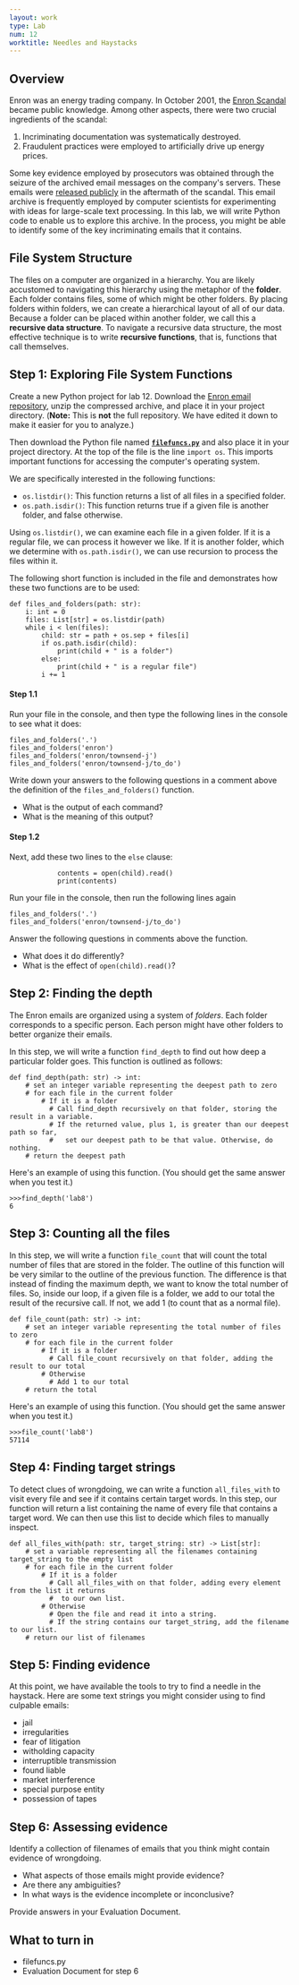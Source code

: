 ```yaml
---
layout: work
type: Lab
num: 12
worktitle: Needles and Haystacks
---
```


## Overview

Enron was an energy trading company. In October 2001, the [Enron
Scandal](https://en.wikipedia.org/wiki/Enron_scandal) became public
knowledge. Among other aspects, there were two crucial ingredients of
the scandal:

1.  Incriminating documentation was systematically destroyed.
2.  Fraudulent practices were employed to artificially drive up energy
    prices.

Some key evidence employed by prosecutors was obtained through the
seizure of the archived email messages on the company's servers. These
emails were [released publicly](https://www.cs.cmu.edu/~./enron/) in the
aftermath of the scandal. This email archive is frequently employed by
computer scientists for experimenting with ideas for large-scale text
processing. In this lab, we will write Python code to enable us to
explore this archive. In the process, you might be able to identify some
of the key incriminating emails that it contains.

## File System Structure

The files on a computer are organized in a hierarchy. You are likely
accustomed to navigating this hierarchy using the metaphor of the
**folder**. Each folder contains files, some of which might be other
folders. By placing folders within folders, we can create a hierarchical
layout of all of our data. Because a folder can be placed within another
folder, we call this a **recursive data structure**. To navigate a
recursive data structure, the most effective technique is to write
**recursive functions**, that is, functions that call themselves.

## Step 1: Exploring File System Functions

Create a new Python project for lab 12. Download the [Enron email
repository]({{site.baseurl}}/data/enron.zip),
unzip the compressed archive, and place it in your project directory.
(**Note:** This is **not** the full repository. We have edited it down
to make it easier for you to analyze.)

Then download the Python file
named **[`filefuncs.py`]({{site.baseurl}}/code/filefuncs.py)** and also place it in your project directory. At
the top of the file is the line `import os`. This imports important
functions for accessing the computer's operating system.

We are specifically interested in the following functions:

-   `os.listdir()`: This function returns a list of all files in a
    specified folder.
-   `os.path.isdir()`: This function returns true if a given file is
    another folder, and false otherwise.

Using `os.listdir()`, we can examine each file in a given folder. If it
is a regular file, we can process it however we like. If it is another
folder, which we determine with `os.path.isdir()`,
we can use recursion to process the files within it.

The following short function is included in the file and demonstrates how
these two functions are to be used:

    def files_and_folders(path: str):
        i: int = 0
        files: List[str] = os.listdir(path)
        while i < len(files):
            child: str = path + os.sep + files[i]
            if os.path.isdir(child):
                print(child + " is a folder")
            else:
                print(child + " is a regular file")
            i += 1

#### Step 1.1

Run your file in the console, and then type the following lines in the
console to see what it does:

    files_and_folders('.')
    files_and_folders('enron')
    files_and_folders('enron/townsend-j')
    files_and_folders('enron/townsend-j/to_do')

Write down your answers to the following questions in a comment above the definition of the
`files_and_folders()` function.

* What is the output of each command?
* What is the meaning of this output?

#### Step 1.2

Next, add these two lines to the `else`
clause:

                contents = open(child).read()
                print(contents)

Run your file in the console, then run the following lines again

    files_and_folders('.')
    files_and_folders('enron/townsend-j/to_do')

Answer the following questions in comments above the function.

* What does it do differently?
* What is the effect of `open(child).read()`?


## Step 2: Finding the depth

The Enron emails are organized using a system of *folders*. Each folder
corresponds to a specific person. Each person might have other folders
to better organize their emails.

In this step, we will write a function `find_depth`
to find out how deep a particular folder goes. This function is outlined
as follows:

    def find_depth(path: str) -> int:
        # set an integer variable representing the deepest path to zero
        # for each file in the current folder
            # If it is a folder
              # Call find_depth recursively on that folder, storing the result in a variable.
              # If the returned value, plus 1, is greater than our deepest path so far,
              #   set our deepest path to be that value. Otherwise, do nothing.
        # return the deepest path

Here's an example of using this function. (You should get the same
answer when you test it.)

    >>>find_depth('lab8')
    6

## Step 3: Counting all the files

In this step, we will write a function `file_count`
that will count the total number of files that are stored in
the folder. The outline of this function will be very similar to the
outline of the previous function. The difference is that instead of
finding the maximum depth, we want to know the total number of files.
So, inside our loop, if a given file is a folder, we add to our total
the result of the recursive call. If not, we add 1 (to count that as a
normal file).

    def file_count(path: str) -> int:
        # set an integer variable representing the total number of files to zero
        # for each file in the current folder
            # If it is a folder
              # Call file_count recursively on that folder, adding the result to our total
            # Otherwise
              # Add 1 to our total
        # return the total

Here's an example of using this function. (You should get the same
answer when you test it.)

    >>>file_count('lab8')
    57114

## Step 4: Finding target strings

To detect clues of wrongdoing, we can write a function `all_files_with` to visit every
file and see if it contains certain target words. In this step, our
function will return a list containing the name of every file that
contains a target word. We can then use this list to decide which files
to manually inspect.

    def all_files_with(path: str, target_string: str) -> List[str]:
        # set a variable representing all the filenames containing target_string to the empty list
        # for each file in the current folder
            # If it is a folder
              # Call all_files_with on that folder, adding every element from the list it returns
              #  to our own list.
            # Otherwise
              # Open the file and read it into a string.
              # If the string contains our target_string, add the filename to our list.
        # return our list of filenames

## Step 5: Finding evidence

At this point, we have available the tools to try to find a needle in
the haystack. Here are some text strings you might consider using to
find culpable emails:

-   jail
-   irregularities
-   fear of litigation
-   witholding capacity
-   interruptible transmission
-   found liable
-   market interference
-   special purpose entity
-   possession of tapes

## Step 6: Assessing evidence

Identify a collection of filenames of emails that you think might
contain evidence of wrongdoing.

*  What aspects of those emails might provide evidence?
*  Are there any ambiguities?
*  In what ways is the evidence incomplete or inconclusive?

Provide answers in your Evaluation Document.

## What to turn in

*  filefuncs.py
*  Evaluation Document for step 6
